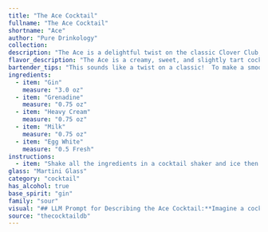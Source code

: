 ```yaml
---
title: "The Ace Cocktail"
fullname: "The Ace Cocktail"
shortname: "Ace"
author: "Pure Drinkology"
collection:
description: "The Ace is a delightful twist on the classic Clover Club, a gin-based cocktail that emerged in the late 19th century. It's a member of the Sour family, known for its tangy and creamy character, but the Ace adds a touch of sweetness and richness with the grenadine and heavy cream. "
flavor_description: "The Ace is a creamy, sweet, and slightly tart cocktail with a surprising depth of flavor. The gin provides a crisp, juniper-forward base, balanced by the sweet, floral notes of grenadine. The heavy cream and milk add a smooth, velvety texture, while the egg white contributes a subtle, airy foam. The overall taste is reminiscent of a rich, decadent dessert with a hint of citrus. "
bartender_tips: "This sounds like a twist on a classic!  To make a smooth, silky Ace, focus on the egg white.  Dry shake it first (without ice) to create a frothy texture, then add ice for a proper shake.  The grenadine should be a *splash* to add color and sweetness, not overwhelm the gin.  Heavy cream and milk balance the richness.  Lastly, a beautiful garnish, like a cherry or orange zest, elevates the presentation. "
ingredients:
  - item: "Gin"
    measure: "3.0 oz"
  - item: "Grenadine"
    measure: "0.75 oz"
  - item: "Heavy Cream"
    measure: "0.75 oz"
  - item: "Milk"
    measure: "0.75 oz"
  - item: "Egg White"
    measure: "0.5 Fresh"
instructions:
  - item: "Shake all the ingredients in a cocktail shaker and ice then strain in a cold glass."
glass: "Martini Glass"
category: "cocktail"
has_alcohol: true
base_spirit: "gin"
family: "sour"
visual: "## LLM Prompt for Describing the Ace Cocktail:**Imagine a cocktail called Ace made with Gin, Grenadine, Heavy Cream, Milk, and Egg White. Describe its appearance in detail, focusing on its color, texture, and any visual elements that stand out.****Consider these questions:*** What is the overall color of the cocktail? Is it a single color, or does it have layers?* What is the texture like? Is it creamy, frothy, or have any distinct layers?* Are there any visual elements that stand out, such as a garnish, foam, or swirls?* How does the light interact with the cocktail? Does it reflect or refract in any interesting ways?**Example Output:**The Ace presents a captivating sight. Its base is a vibrant, almost-fluorescent pink, courtesy of the grenadine. A thick layer of velvety white foam, created by the egg white, sits atop this vibrant base.  The light dances on the surface, casting shimmering reflections that evoke a sense of playful whimsy.  A delicate garnish of a cherry perched on the edge adds a touch of classic elegance, rounding out the visual experience. "
source: "thecocktaildb"
---
```


